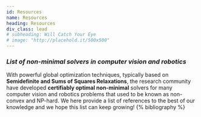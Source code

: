```yaml
---
id: Resources
name: Resources
heading: Resources
div_class: lead
# subheading: Will Catch Your Eye
# image: "http://placehold.it/500x500"
---
```

### *List of non-minimal solvers in computer vision and robotics*
With powerful global optimization techniques, typically based on **Semidefinite and Sums of Squares Relaxations**, the research community have developed **certifiably optimal non-minimal** solvers for many computer vision and robotics problems that used to be known as non-convex and NP-hard. We here provide a list of references to the best of our knowledge and we hope this list can keep growing!
{% bibliography %}